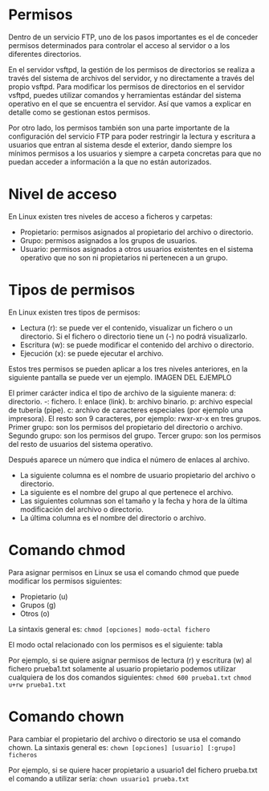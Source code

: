 # Permisos 
Dentro de un servicio FTP, uno de los pasos importantes es el de conceder permisos determinados para controlar el acceso al servidor o a los diferentes directorios.

En el servidor vsftpd, la gestión de los permisos de directorios se realiza a través del sistema de archivos del servidor, y no directamente a través del propio vsftpd. Para modificar los permisos de directorios en el servidor vsftpd, puedes utilizar comandos y herramientas estándar del sistema operativo en el que se encuentra el servidor.  Así que vamos a explicar en detalle como se gestionan estos permisos.


Por otro lado, los permisos también son una parte importante de la configuración del servicio FTP para poder restringir la lectura y escritura a usuarios que entran al sistema desde el exterior, dando siempre los mínimos permisos a los usuarios y siempre a carpeta concretas para que no puedan acceder a información a la que no están autorizados.

# Nivel de acceso

En Linux existen tres niveles de acceso a ficheros y carpetas:
- Propietario: permisos asignados al propietario del archivo o directorio.
- Grupo: permisos asignados a los grupos de usuarios.
- Usuario: permisos asignados a otros usuarios existentes en el sistema operativo que no son ni propietarios ni pertenecen a un grupo.

# Tipos de permisos

En Linux existen tres tipos de permisos:
- Lectura (r): se puede ver el contenido, visualizar un fichero o un directorio. Si el fichero o directorio tiene un (-) no podrá visualizarlo.
- Escritura (w): se puede modificar el contenido del archivo o directorio.
- Ejecución (x): se puede ejecutar el archivo.

Estos tres permisos se pueden aplicar a los tres niveles anteriores, en la siguiente pantalla se puede ver un ejemplo.
IMAGEN DEL EJEMPLO

El primer carácter indica el tipo de archivo de la siguiente manera: d: directorio.
-: fichero.
l: enlace (link).
b: archivo binario.
p: archivo especial de tubería (pipe).
c: archivo de caracteres especiales (por ejemplo una impresora).
El resto son 9 caracteres, por ejemplo: rwxr-xr-x en tres grupos.
Primer grupo: son los permisos del propietario del directorio o archivo.
Segundo grupo: son los permisos del grupo.
Tercer grupo: son los permisos del resto de usuarios del sistema operativo.

Después aparece un número que indica el número de enlaces al archivo.
- La siguiente columna es el nombre de usuario propietario del archivo o directorio.
- La siguiente es el nombre del grupo al que pertenece el archivo.
- Las siguientes columnas son el tamaño y la fecha y hora de la última modificación del archivo o directorio.
- La última columna es el nombre del directorio o archivo.

# Comando chmod
Para asignar permisos en Linux se usa el comando chmod que puede modificar los permisos siguientes:
- Propietario (u) 
- Grupos (g)
- Otros (o)

La sintaxis general es: 
`
chmod [opciones] modo-octal fichero
`

El modo octal relacionado con los permisos es el siguiente:
tabla 

Por ejemplo, si se quiere asignar permisos de lectura (r) y escritura (w) al fichero prueba1.txt solamente al usuario propietario podemos utilizar cualquiera de los dos comandos siguientes:
`chmod 600 prueba1.txt` 
`chmod u+rw prueba1.txt`

# Comando chown

Para cambiar el propietario del archivo o directorio se usa el comando chown. La sintaxis general es: 
`chown [opciones] [usuario] [:grupo] ficheros`

Por ejemplo, si se quiere hacer propietario a usuario1 del fichero prueba.txt el comando a utilizar sería: `chown usuario1 prueba.txt`




